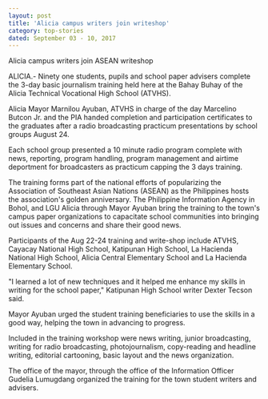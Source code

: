 ```yaml
---
layout: post
title: 'Alicia campus writers join writeshop'
category: top-stories
dated: September 03 - 10, 2017
---
```


Alicia campus writers join ASEAN writeshop

ALICIA.- Ninety one students, pupils and school paper advisers complete the 3-day basic journalism training held here at the Bahay Buhay of the Alicia Technical Vocational High School (ATVHS). 

Alicia Mayor Marnilou Ayuban, ATVHS in charge of the day Marcelino Butcon Jr. and the PIA handed completion and participation certificates to the graduates after a radio broadcasting practicum presentations by school groups August 24. 

Each school group presented a 10 minute radio program complete with news, reporting, program handling, program management and airtime deportment for broadcasters as practicum capping the 3 days training. 

The training forms part of the national efforts of popularizing the Association of Southeast Asian Nations (ASEAN) as the Philippines hosts the association's golden anniversary. 
The Philippine Information Agency in Bohol, and LGU Alicia through Mayor Ayuban bring the training to the town's campus paper organizations to capacitate school communities into bringing out issues and concerns and share their good news.

Participants of the Aug 22-24 training and write-shop include ATVHS, Cayacay National High School, Katipunan High School, La Hacienda National High School, Alicia Central Elementary School and La Hacienda Elementary School. 

"I learned a lot of new techniques and it helped me enhance my skills in writing for the school paper," Katipunan High School writer Dexter Tecson said. 

Mayor Ayuban urged the student training beneficiaries to use the skills in a good way, helping the town in advancing to progress. 

Included in the training workshop were news writing, junior broadcasting, writing for radio broadcasting, photojournalism, copy-reading and headline writing, editorial cartooning, basic layout and the news organization. 

The office of the mayor, through the office of the Information Officer Gudelia Lumugdang organized the training for the town student writers and advisers.